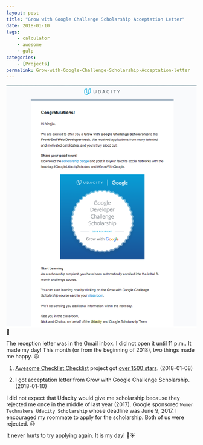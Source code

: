 ```yaml
---
layout: post
title: "Grow with Google Challenge Scholarship Acceptation Letter"
date: 2018-01-10
tags: 
	- calculator
	- awesome
	- gulp
categories: 
	- [Projects]
permalink: Grow-with-Google-Challenge-Scholarship-Acceptation-letter
---
```


![](../img/2018-01-10-Grow-with-Google-Challenge-Scholarship-acception-letter.png)

<!-- more -->

The reception letter was in the Gmail inbox. I did not open it until 11 p.m.. It made my day! This month (or from the beginning of 2018), two things made me happy. 😆

1. [Awesome Checklist Checklist](https://github.com/huyingjie/Checklist-Checklist) project got [over 1500 stars](http://yingjiehu.com/awesome-checklist-checklist/). (2018-01-08)

2. I got acceptation letter from Grow with Google Challenge Scholarship. (2018-01-10)

I did not expect that Udacity would give me scholarship because they rejected me once in the middle of last year (2017). Google sponsored `Women Techmakers Udacity Scholarship` whose deadline was June 9, 2017. I encouraged my roommate to apply for the scholarship. Both of us were rejected. 😢

It never hurts to try applying again. It is my day! 🌈☀️
